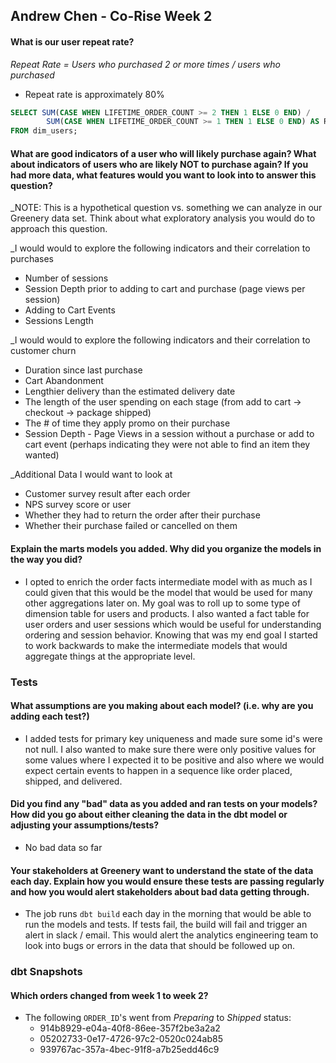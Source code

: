 
## Andrew Chen - Co-Rise Week 2

#### What is our user repeat rate?
_Repeat Rate = Users who purchased 2 or more times / users who purchased_
- Repeat rate is approximately 80%
```sql
SELECT SUM(CASE WHEN LIFETIME_ORDER_COUNT >= 2 THEN 1 ELSE 0 END) / 
        SUM(CASE WHEN LIFETIME_ORDER_COUNT >= 1 THEN 1 ELSE 0 END) AS REPEAT_RATE
FROM dim_users;
```

#### What are good indicators of a user who will likely purchase again? What about indicators of users who are likely NOT to purchase again? If you had more data, what features would you want to look into to answer this question?
_NOTE: This is a hypothetical question vs. something we can analyze in our Greenery data set. Think about what exploratory analysis you would do to approach this question.

_I would would to explore the following indicators and their correlation to purchases
- Number of sessions
- Session Depth prior to adding to cart and purchase (page views per session)
- Adding to Cart Events
- Sessions Length 

_I would would to explore the following indicators and their correlation to customer churn
- Duration since last purchase 
- Cart Abandonment 
- Lengthier delivery than the estimated delivery date
- The length of the user spending on each stage (from add to cart -> checkout -> package shipped)
- The # of time they apply promo on their purchase
- Session Depth - Page Views in a session without a purchase or add to cart event (perhaps indicating they were not able to find an item they wanted)

_Additional Data I would want to look at
- Customer survey result after each order
- NPS survey score or user
- Whether they had to return the order after their purchase
- Whether their purchase failed or cancelled on them

#### Explain the marts models you added. Why did you organize the models in the way you did?
- I opted to enrich the order facts intermediate model with as much as I could given that this would be the model that would be used for many other aggregations later on. My goal was to roll up to some type of dimension table for users and products. I also wanted a fact table for user orders and user sessions which would be useful for understanding ordering and session behavior. Knowing that was my end goal I started to work backwards to make the intermediate models that would aggregate things at the appropriate level. 

### Tests
#### What assumptions are you making about each model? (i.e. why are you adding each test?)
- I added tests for primary key uniqueness and made sure some id's were not null. I also wanted to make sure there were only positive values for some values where I expected it to be positive and also where we would expect certain events to happen in a sequence like order placed, shipped, and delivered. 

#### Did you find any "bad" data as you added and ran tests on your models? How did you go about either cleaning the data in the dbt model or adjusting your assumptions/tests?
- No bad data so far

#### Your stakeholders at Greenery want to understand the state of the data each day. Explain how you would ensure these tests are passing regularly and how you would alert stakeholders about bad data getting through.
- The job runs  `dbt build` each day in the morning that would be able to run the models and tests. If tests fail, the build will fail and trigger an alert in slack / email. This would alert the analytics engineering team to look into bugs or errors in the data that should be followed up on. 

### dbt Snapshots
#### Which orders changed from week 1 to week 2?
- The following `ORDER_ID`'s went from _Preparing_ to _Shipped_ status:
  - 914b8929-e04a-40f8-86ee-357f2be3a2a2
  - 05202733-0e17-4726-97c2-0520c024ab85
  - 939767ac-357a-4bec-91f8-a7b25edd46c9
